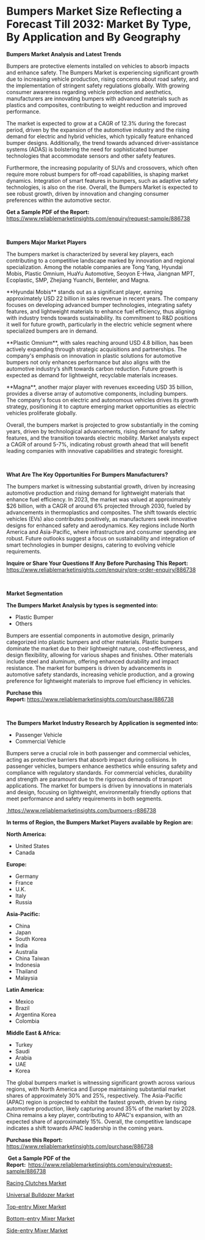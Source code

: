 <p><h1>Bumpers Market Size Reflecting a Forecast Till 2032: Market By Type, By Application and By Geography</h1></p><p><strong>Bumpers Market Analysis and Latest Trends</strong></p>
<p><p>Bumpers are protective elements installed on vehicles to absorb impacts and enhance safety. The Bumpers Market is experiencing significant growth due to increasing vehicle production, rising concerns about road safety, and the implementation of stringent safety regulations globally. With growing consumer awareness regarding vehicle protection and aesthetics, manufacturers are innovating bumpers with advanced materials such as plastics and composites, contributing to weight reduction and improved performance.</p><p>The market is expected to grow at a CAGR of 12.3% during the forecast period, driven by the expansion of the automotive industry and the rising demand for electric and hybrid vehicles, which typically feature enhanced bumper designs. Additionally, the trend towards advanced driver-assistance systems (ADAS) is bolstering the need for sophisticated bumper technologies that accommodate sensors and other safety features.</p><p>Furthermore, the increasing popularity of SUVs and crossovers, which often require more robust bumpers for off-road capabilities, is shaping market dynamics. Integration of smart features in bumpers, such as adaptive safety technologies, is also on the rise. Overall, the Bumpers Market is expected to see robust growth, driven by innovation and changing consumer preferences within the automotive sector.</p></p>
<p><strong>Get a Sample PDF of the Report:&nbsp;</strong> <a href="https://www.reliablemarketinsights.com/enquiry/request-sample/886738?utm_campaign=3209&utm_medium=2&utm_source=Github&utm_content=ia&utm_term=30032025&utm_id=bumpers">https://www.reliablemarketinsights.com/enquiry/request-sample/886738</a></p>
<p>&nbsp;</p>
<p><strong>Bumpers Major Market Players</strong></p>
<p><p>The bumpers market is characterized by several key players, each contributing to a competitive landscape marked by innovation and regional specialization. Among the notable companies are Tong Yang, Hyundai Mobis, Plastic Omnium, HuaYu Automotive, Seoyon E-Hwa, Jiangnan MPT, Ecoplastic, SMP, Zhejiang Yuanchi, Benteler, and Magna.</p><p>**Hyundai Mobis** stands out as a significant player, earning approximately USD 22 billion in sales revenue in recent years. The company focuses on developing advanced bumper technologies, integrating safety features, and lightweight materials to enhance fuel efficiency, thus aligning with industry trends towards sustainability. Its commitment to R&D positions it well for future growth, particularly in the electric vehicle segment where specialized bumpers are in demand.</p><p>**Plastic Omnium**, with sales reaching around USD 4.8 billion, has been actively expanding through strategic acquisitions and partnerships. The company's emphasis on innovation in plastic solutions for automotive bumpers not only enhances performance but also aligns with the automotive industry’s shift towards carbon reduction. Future growth is expected as demand for lightweight, recyclable materials increases.</p><p>**Magna**, another major player with revenues exceeding USD 35 billion, provides a diverse array of automotive components, including bumpers. The company's focus on electric and autonomous vehicles drives its growth strategy, positioning it to capture emerging market opportunities as electric vehicles proliferate globally.</p><p>Overall, the bumpers market is projected to grow substantially in the coming years, driven by technological advancements, rising demand for safety features, and the transition towards electric mobility. Market analysts expect a CAGR of around 5-7%, indicating robust growth ahead that will benefit leading companies with innovative capabilities and strategic foresight.</p></p>
<p>&nbsp;</p>
<p><strong>What Are The Key Opportunities For Bumpers Manufacturers?</strong></p>
<p><p>The bumpers market is witnessing substantial growth, driven by increasing automotive production and rising demand for lightweight materials that enhance fuel efficiency. In 2023, the market was valued at approximately $26 billion, with a CAGR of around 6% projected through 2030, fueled by advancements in thermoplastics and composites. The shift towards electric vehicles (EVs) also contributes positively, as manufacturers seek innovative designs for enhanced safety and aerodynamics. Key regions include North America and Asia-Pacific, where infrastructure and consumer spending are robust. Future outlooks suggest a focus on sustainability and integration of smart technologies in bumper designs, catering to evolving vehicle requirements.</p></p>
<p><strong>Inquire or Share Your Questions If Any Before Purchasing This Report:</strong> <a href="https://www.reliablemarketinsights.com/enquiry/pre-order-enquiry/886738?utm_campaign=3209&utm_medium=2&utm_source=Github&utm_content=ia&utm_term=30032025&utm_id=bumpers">https://www.reliablemarketinsights.com/enquiry/pre-order-enquiry/886738</a></p>
<p>&nbsp;</p>
<p><strong>Market Segmentation</strong></p>
<p><strong>The Bumpers Market Analysis by types is segmented into:</strong></p>
<p><ul><li>Plastic Bumper</li><li>Others</li></ul></p>
<p><p>Bumpers are essential components in automotive design, primarily categorized into plastic bumpers and other materials. Plastic bumpers dominate the market due to their lightweight nature, cost-effectiveness, and design flexibility, allowing for various shapes and finishes. Other materials include steel and aluminum, offering enhanced durability and impact resistance. The market for bumpers is driven by advancements in automotive safety standards, increasing vehicle production, and a growing preference for lightweight materials to improve fuel efficiency in vehicles.</p></p>
<p><strong>Purchase this Report:&nbsp;</strong><a href="https://www.reliablemarketinsights.com/purchase/886738?utm_campaign=3209&utm_medium=2&utm_source=Github&utm_content=ia&utm_term=30032025&utm_id=bumpers">https://www.reliablemarketinsights.com/purchase/886738</a></p>
<p>&nbsp;</p>
<p><strong>The Bumpers Market Industry Research by Application is segmented into:</strong></p>
<p><ul><li>Passenger Vehicle</li><li>Commercial Vehicle</li></ul></p>
<p><p>Bumpers serve a crucial role in both passenger and commercial vehicles, acting as protective barriers that absorb impact during collisions. In passenger vehicles, bumpers enhance aesthetics while ensuring safety and compliance with regulatory standards. For commercial vehicles, durability and strength are paramount due to the rigorous demands of transport applications. The market for bumpers is driven by innovations in materials and design, focusing on lightweight, environmentally friendly options that meet performance and safety requirements in both segments.</p></p>
<p><a href="https://www.reliablemarketinsights.com/bumpers-r886738?utm_campaign=3209&utm_medium=2&utm_source=Github&utm_content=ia&utm_term=30032025&utm_id=bumpers">&nbsp;https://www.reliablemarketinsights.com/bumpers-r886738</a></p>
<p><strong>In terms of Region, the Bumpers Market Players available by Region are:</strong></p>
<p>
    <p> <strong> North America: </strong>
        <ul>
            <li>United States</li>
            <li>Canada</li>
        </ul>
        </p> 
    <p> <strong> Europe: </strong>
        <ul>
            <li>Germany</li>
            <li>France</li>
            <li>U.K.</li>
            <li>Italy</li>
            <li>Russia</li>
        </ul>
        </p> 
    <p> <strong> Asia-Pacific: </strong>
        <ul>
            <li>China</li>
            <li>Japan</li>
            <li>South Korea</li>
            <li>India</li>
            <li>Australia</li>
            <li>China Taiwan</li>
            <li>Indonesia</li>
            <li>Thailand</li>
            <li>Malaysia</li>
        </ul>
        </p> 
    <p> <strong> Latin America: </strong>
        <ul>
            <li>Mexico</li>
            <li>Brazil</li>
            <li>Argentina Korea</li>
            <li>Colombia</li>
        </ul>
        </p> 
    <p> <strong> Middle East & Africa: </strong>
        <ul>
            <li>Turkey</li>
            <li>Saudi</li>
            <li>Arabia</li>
            <li>UAE</li>
            <li>Korea</li>
        </ul>
    </p>
    </p>
<p><p>The global bumpers market is witnessing significant growth across various regions, with North America and Europe maintaining substantial market shares of approximately 30% and 25%, respectively. The Asia-Pacific (APAC) region is projected to exhibit the fastest growth, driven by rising automotive production, likely capturing around 35% of the market by 2028. China remains a key player, contributing to APAC's expansion, with an expected share of approximately 15%. Overall, the competitive landscape indicates a shift towards APAC leadership in the coming years.</p></p>
<p><strong>Purchase this Report: </strong><a href="https://www.reliablemarketinsights.com/purchase/886738?utm_campaign=3209&utm_medium=2&utm_source=Github&utm_content=ia&utm_term=30032025&utm_id=bumpers">https://www.reliablemarketinsights.com/purchase/886738</a></p>
<p>&nbsp;<strong>Get a Sample PDF of the Report:&nbsp;&nbsp;</strong><a href="https://www.reliablemarketinsights.com/enquiry/request-sample/886738?utm_campaign=3209&utm_medium=2&utm_source=Github&utm_content=ia&utm_term=30032025&utm_id=bumpers">https://www.reliablemarketinsights.com/enquiry/request-sample/886738</a></p>
<p><strong></strong></p>
<p><p><a href="https://github.com/naomaroaoonv/Market-Research-Report-List-1/blob/main/racing-clutches-market.md?utm_campaign=3209&utm_medium=2&utm_source=Github&utm_content=ia&utm_term=30032025&utm_id=bumpers">Racing Clutches Market</a></p><p><a href="https://www.linkedin.com/pulse/assessing-impact-recent-trends-universal-bulldozer-market-q6usf?utm_campaign=3209&utm_medium=2&utm_source=Github&utm_content=ia&utm_term=30032025&utm_id=bumpers">Universal Bulldozer Market</a></p><p><a href="https://www.linkedin.com/pulse/comprehensive-analysis-global-top-entry-mixer-market-2025-2032-ucctf?utm_campaign=3209&utm_medium=2&utm_source=Github&utm_content=ia&utm_term=30032025&utm_id=bumpers">Top-entry Mixer Market</a></p><p><a href="https://www.linkedin.com/pulse/global-bottom-entry-mixer-market-focus-product-type-paddle-mevif?utm_campaign=3209&utm_medium=2&utm_source=Github&utm_content=ia&utm_term=30032025&utm_id=bumpers">Bottom-entry Mixer Market</a></p><p><a href="https://www.linkedin.com/pulse/side-entry-mixer-market-outlook-projected-growth-124-cagr-from-ornwf?utm_campaign=3209&utm_medium=2&utm_source=Github&utm_content=ia&utm_term=30032025&utm_id=bumpers">Side-entry Mixer Market</a></p></p>